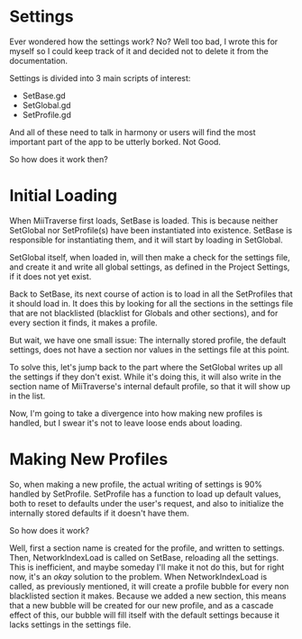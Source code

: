 # Settings
Ever wondered how the settings work? No? Well too bad, I wrote this for myself so I could keep track of it and decided not to delete it from the documentation. 

Settings is divided into 3 main scripts of interest:

* SetBase.gd
* SetGlobal.gd
* SetProfile.gd

And all of these need to talk in harmony or users will find the most important part of the app to be utterly borked. Not Good.

So how does it work then? 

# Initial Loading

When MiiTraverse first loads, SetBase is loaded. This is because neither SetGlobal nor SetProfile(s) have been instantiated into existence. SetBase is responsible for instantiating them, and it will start by loading in SetGlobal. 

SetGlobal itself, when loaded in, will then make a check for the settings file, and create it and write all global settings, as defined in the Project Settings, if it does not yet exist. 

Back to SetBase, its next course of action is to load in all the SetProfiles that it should load in. It does this by looking for all the sections in the settings file that are not blacklisted (blacklist for Globals and other sections), and for every section it finds, it makes a profile.

But wait, we have one small issue: The internally stored profile, the default settings, does not have a section nor values in the settings file at this point.

To solve this, let's jump back to the part where the SetGlobal writes up all the settings if they don't exist. While it's doing this, it will also write in the section name of MiiTraverse's internal default profile, so that it will show up in the list. 

Now, I'm going to take a divergence into how making new profiles is handled, but I swear it's not to leave loose ends about loading.

# Making New Profiles

So, when making a new profile, the actual writing of settings is 90% handled by SetProfile. SetProfile has a function to load up default values, both to reset to defaults under the user's request, and also to initialize the internally stored defaults if it doesn't have them. 

So how does it work?

Well, first a section name is created for the profile, and written to settings. Then, NetworkIndexLoad is called on SetBase, reloading all the settings. This is inefficient, and maybe someday I'll make it not do this, but for right now, it's an *okay* solution to the problem. When NetworkIndexLoad is called, as previously mentioned, it will create a profile bubble for every non blacklisted section it makes. Because we added a new section, this means that a new bubble will be created for our new profile, and as a cascade effect of this, our bubble will fill itself with the default settings because it lacks settings in the settings file.
